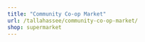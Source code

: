 ```yaml
---
title: "Community Co-op Market"
url: /tallahassee/community-co-op-market/
shop: supermarket
---
```

